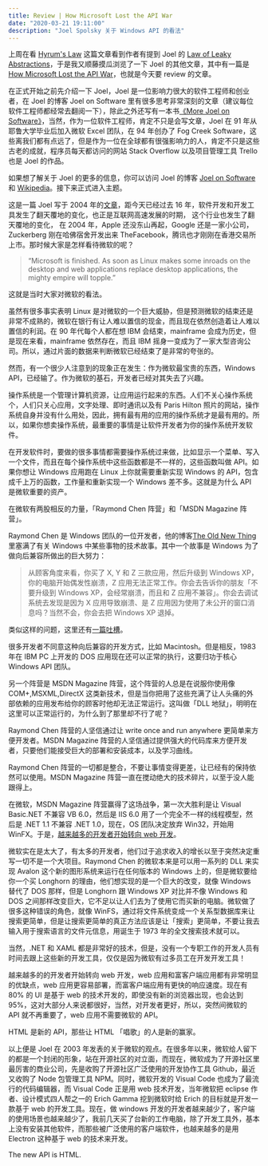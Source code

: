 ```yaml
---
title: Review | How Microsoft Lost the API War
date: "2020-03-21 19:11:00"
description: "Joel Spolsky 关于 Windows API 的看法"
---
```

上周在看 [Hyrum's Law](https://www.hyrumslaw.com) 这篇文章看到作者有提到 Joel 的 [Law of Leaky Abstractions](https://www.joelonsoftware.com/2002/11/11/the-law-of-leaky-abstractions/)，于是我又顺藤摸瓜浏览了一下 Joel 的其他文章，其中有一篇是 [How Microsoft Lost the API War](https://www.joelonsoftware.com/2004/06/13/how-microsoft-lost-the-api-war/)，也就是今天要 review 的文章。

在正式开始之前先介绍一下 Joel，Joel 是一位影响力很大的软件工程师和创业者，在 Joel 的博客 Joel on Software 里有很多思考非常深刻的文章（建议每位软件工程师都经常去翻阅一下），除此之外还写有一本书[《More Joel on Software》](https://book.douban.com/subject/4163938/)，当然，作为一位软件工程师，肯定不只是会写文章，Joel 在 91 年从耶鲁大学毕业后加入微软 Excel 团队，在 94 年创办了 Fog Creek Software，这些离我们都有点远了，但是作为一位在全球都有很强影响力的人，肯定不只是这些古老的成就，程序员每天都访问的网站 Stack Overflow 以及项目管理工具 Trello 也是 Joel 的作品。

如果想了解关于 Joel 的更多的信息，你可以访问 Joel 的博客 [Joel on Software](https://www.joelonsoftware.com) 和 [Wikipedia](https://en.wikipedia.org/wiki/Joel_Spolsky)。接下来正式进入主题。

这是一篇 Joel 写于 2004 年的[文章](https://www.joelonsoftware.com/2004/06/13/how-microsoft-lost-the-api-war/)，距今天已经过去 16 年，软件开发和开发工具发生了翻天覆地的变化，也正是互联网高速发展的时期， 这个行业也发生了翻天覆地的变化， 在 2004 年，Apple 还没东山再起，Google 还是一家小公司，Zuckerberg 刚在哈佛宿舍开发出来 TheFacebook，腾讯也才刚刚在香港交易所上市。那时候大家是怎样看待微软的呢？

> “Microsoft is finished. As soon as Linux makes some inroads on the desktop and web applications replace desktop applications, the mighty empire will topple.”

这就是当时大家对微软的看法。

虽然有很多事实表明 Linux 是对微软的一个巨大威胁，但是预测微软的结束还是非常不成熟的，微软在银行有让人难以置信的现金，而且现在依然创造着让人难以置信的利润。在 90 年代每个人都在想 IBM 会结束，mainframe 会成为历史，但是现在来看，mainframe 依然存在，而且 IBM 摇身一变成为了一家大型咨询公司。所以，通过片面的数据来判断微软已经结束了是非常的夸张的。

然而，有一个很少人注意到的现象正在发生：作为微软最宝贵的东西，Windows API，已经输了。作为微软的基石，开发者已经对其失去了兴趣。

操作系统是一个管理计算机资源，让应用运行起来的东西。人们不关心操作系统个，人们只关心应用，文字处理、即时通讯以及有 Paris Hilton 照片的网站，操作系统自身并没有什么用处，因此，拥有最有用的应用的操作系统才是最有用的。所以，如果你想卖操作系统，最重要的事情是让软件开发者为你的操作系统开发软件。

在开发软件时，要做的很多事情都需要操作系统过来做，比如显示一个菜单、写入一个文件，而且在每个操作系统中这些函数都是不一样的，这些函数叫做 API。如果你想让 Windows 应用跑在 Linux 上你就需要重新实现 Windows 的 API，包含成千上万的函数，工作量和重新实现一个 Windows 差不多。这就是为什么 API 是微软重要的资产。

在微软有两股相反的力量，「Raymond Chen 阵营」和「MSDN Magazine 阵营」。

Raymond Chen 是 Windows 团队的一位开发者，他的博客[The Old New Thing](https://devblogs.microsoft.com/oldnewthing/) 里塞满了有关 Windows 中某些事物的技术故事。其中一个故事是 Windows 为了做向后兼容所做出的巨大努力：

> 从顾客角度来看，你买了 X, Y 和 Z 三款应用，然后升级到 Windows XP，你的电脑开始偶发性崩溃，Z 应用无法正常工作。你会去告诉你的朋友「不要升级到 Windows XP，会经常崩溃，而且和 Z 应用不兼容」。你会去调试系统去发现是因为 X 应用导致崩溃、是 Z 应用因为使用了未公开的窗口消息吗？当然不会，你会去把 Windows XP 退掉。

类似这样的问题，这里还有[一篇吐槽](https://devblogs.microsoft.com/oldnewthing/20031015-00/?p=42163)。

很多开发者不同意这种向后兼容的开发方式，比如 Macintosh。但是相反，1983 年在 IBM PC 上开发的 DOS 应用现在还可以正常的执行，这要归功于核心 Windows API 团队。

另一个阵营是 MSDN Magazine 阵营，这个阵营的人总是在说服你使用像 COM+,MSXML,DirectX 这类新技术，但是当你把用了这些充满了让人头痛的外部依赖的应用发布给你的顾客时他却无法正常运行。这叫做「DLL 地狱」，明明在这里可以正常运行的，为什么到了那里却不行了呢？

Raymond Chen 阵营的人坚信通过让 write once and run anywhere 更简单来方便开发者。MSDN Magazine 阵营的人坚信通过提供强大的代码库来方便开发者，只要他们能接受巨大的部署和安装成本，以及学习曲线。

Raymond Chen 阵营的一切都是整合，不要让事情变得更差，让已经有的保持依然可以使用。MSDN Magazine 阵营一直在搅动绝大的技术碎片，以至于没人能跟得上。

在微软，MSDN Magazine 阵营赢得了这场战争，第一次大胜利是让  Visual Basic.NET 不兼容  VB 6.0，然后是 IIS 6.0 用了一个完全不一样的线程模型，然后是 .NET 1.1 不兼容 .NET 1.0，现在，OS 团队决定放弃 Win32，开始用 WinFX。于是，[越来越多的开发者开始转向 web 开发](http://www.paulgraham.com/road.html)。

微软实在是太大了，有太多的开发者，他们过于追求收入的增长以至于突然决定重写一切不是一个大项目。Raymond Chen 的微软本来是可以用一系列的 DLL 来实现 Avalon 这个新的图形系统来运行在任何版本的 Windows 上的，但是微软要给你一个买 Longhorn 的理由，他们想实现的是一个巨大的改变，就像 Windows 替代了 DOS 那样，但是 Longhorn 跟 Windows XP 对比并不像 Windows 和 DOS 之间那样改变巨大，它不足以让人们去为了使用它而买新的电脑。微软做了很多这种错误的角色，就像 WinFS，通过将文件系统变成一个关系型数据库来让搜索更简单，但是让搜索更简单的真正方法应该是让「搜索」更简单，不要让我去输入用于搜索语言的文件元信息，用诞生于 1973 年的全文搜索技术就可以。

当然，.NET 和 XAML 都是非常好的技术，但是，没有一个专职工作的开发人员有时间去跟上这些新的开发工具，仅仅是因为微软有过多员工在开发开发工具！

越来越多的的开发者开始转向 web 开发，web 应用和富客户端应用都有非常明显的优缺点，web 应用更容易部署，而富客户端应用有更快的响应速度。现在有 80% 的 UI 是基于 web 的技术开发的，即使没有新的浏览器出现，也会达到 95%，这对大部分人来说都很好，当然，对开发者更好，所以，突然间微软的 API 就不再重要了，web 应用不需要微软的 API。

HTML 是新的 API，那些让 HTML 「唱歌」的人是新的赢家。

以上便是 Joel 在 2003 年发表的关于微软的观点。在很多年以来，微软给人留下的都是一个封闭的形象，站在开源社区的对立面，而现在，微软成为了开源社区里最厉害的商业公司，先是收购了开源社区广泛使用的开发协作工具 Github，最近又收购了 Node 包管理工具 NPM。同时，微软开发的 Visual Code 也成为了最流行的代码编辑器，而 Visual Code 正是用 web 技术开发，当年微软把 eclipse 作者、设计模式四人帮之一的 Erich Gamma 挖到微软时给 Erich 的目标就是开发一款基于 web 的开发工具。现在，做 windows 开发的开发者越来越少了，客户端的使用场景也越来越少了，我前几天买了台新的工作电脑，除了开发工具外，基本上没有安装其他软件，而那些被广泛使用的客户端软件，也越来越多的是用 Electron 这种基于 web 的技术来开发。

The new API is HTML.